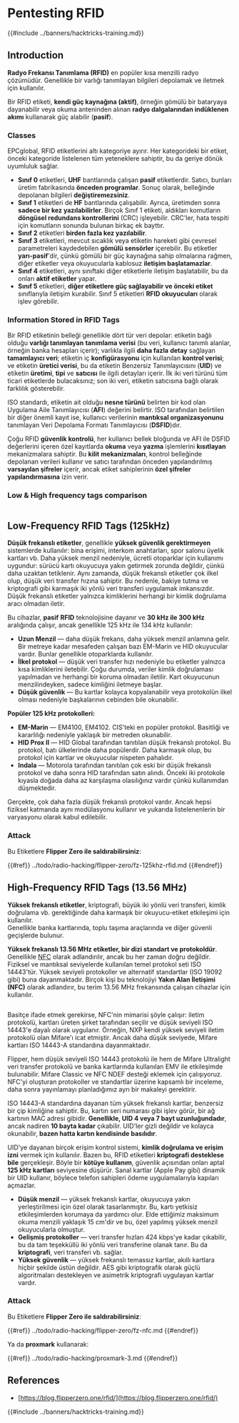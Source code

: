 # Pentesting RFID

{{#include ../banners/hacktricks-training.md}}

## Introduction

**Radyo Frekansı Tanımlama (RFID)** en popüler kısa menzilli radyo çözümüdür. Genellikle bir varlığı tanımlayan bilgileri depolamak ve iletmek için kullanılır.

Bir RFID etiketi, **kendi güç kaynağına (aktif)**, örneğin gömülü bir bataryaya dayanabilir veya okuma anteninden alınan **radyo dalgalarından indüklenen akımı** kullanarak güç alabilir (**pasif**).

### Classes

EPCglobal, RFID etiketlerini altı kategoriye ayırır. Her kategorideki bir etiket, önceki kategoride listelenen tüm yeteneklere sahiptir, bu da geriye dönük uyumluluk sağlar.

- **Sınıf 0** etiketleri, **UHF** bantlarında çalışan **pasif** etiketlerdir. Satıcı, bunları üretim fabrikasında **önceden programlar**. Sonuç olarak, belleğinde depolanan bilgileri **değiştiremezsiniz**.
- **Sınıf 1** etiketleri de **HF** bantlarında çalışabilir. Ayrıca, üretimden sonra **sadece bir kez yazılabilirler**. Birçok Sınıf 1 etiketi, aldıkları komutların **döngüsel redundans kontrollerini** (CRC) işleyebilir. CRC'ler, hata tespiti için komutların sonunda bulunan birkaç ek bayttır.
- **Sınıf 2** etiketleri **birden fazla kez yazılabilir**.
- **Sınıf 3** etiketleri, mevcut sıcaklık veya etiketin hareketi gibi çevresel parametreleri kaydedebilen **gömülü sensörler** içerebilir. Bu etiketler **yarı-pasif**'dir, çünkü gömülü bir güç kaynağına sahip olmalarına rağmen, diğer etiketler veya okuyucularla kablosuz **iletişim başlatamazlar**.
- **Sınıf 4** etiketleri, aynı sınıftaki diğer etiketlerle iletişim başlatabilir, bu da onları **aktif etiketler** yapar.
- **Sınıf 5** etiketleri, **diğer etiketlere güç sağlayabilir ve önceki etiket** sınıflarıyla iletişim kurabilir. Sınıf 5 etiketleri **RFID okuyucuları** olarak işlev görebilir.

### Information Stored in RFID Tags

Bir RFID etiketinin belleği genellikle dört tür veri depolar: etiketin bağlı olduğu **varlığı tanımlayan** **tanımlama verisi** (bu veri, kullanıcı tanımlı alanlar, örneğin banka hesapları içerir); varlıkla ilgili **daha fazla** **detay** sağlayan **tamamlayıcı veri**; etiketin iç **konfigürasyonu** için kullanılan **kontrol verisi**; ve etiketin **üretici verisi**, bu da etiketin Benzersiz Tanımlayıcısını (**UID**) ve etiketin **üretimi**, **tipi** ve **satıcısı** ile ilgili detayları içerir. İlk iki veri türünü tüm ticari etiketlerde bulacaksınız; son iki veri, etiketin satıcısına bağlı olarak farklılık gösterebilir.

ISO standardı, etiketin ait olduğu **nesne türünü** belirten bir kod olan Uygulama Aile Tanımlayıcısı (**AFI**) değerini belirtir. ISO tarafından belirtilen bir diğer önemli kayıt ise, kullanıcı verilerinin **mantıksal organizasyonunu** tanımlayan Veri Depolama Formatı Tanımlayıcısı (**DSFID**)dır.

Çoğu RFID **güvenlik kontrolü**, her kullanıcı bellek bloğunda ve AFI ile DSFID değerlerini içeren özel kayıtlarda **okuma** veya **yazma** işlemlerini **kısıtlayan** mekanizmalara sahiptir. Bu **kilit** **mekanizmaları**, kontrol belleğinde depolanan verileri kullanır ve satıcı tarafından önceden yapılandırılmış **varsayılan şifreler** içerir, ancak etiket sahiplerinin **özel şifreler yapılandırmasına** izin verir.

### Low & High frequency tags comparison

<figure><img src="../images/image (27).png" alt=""><figcaption></figcaption></figure>

## Low-Frequency RFID Tags (125kHz)

**Düşük frekanslı etiketler**, genellikle **yüksek güvenlik gerektirmeyen** sistemlerde kullanılır: bina erişimi, interkom anahtarları, spor salonu üyelik kartları vb. Daha yüksek menzil nedeniyle, ücretli otoparklar için kullanımı uygundur: sürücü kartı okuyucuya yakın getirmek zorunda değildir, çünkü daha uzaktan tetiklenir. Aynı zamanda, düşük frekanslı etiketler çok ilkel olup, düşük veri transfer hızına sahiptir. Bu nedenle, bakiye tutma ve kriptografi gibi karmaşık iki yönlü veri transferi uygulamak imkansızdır. Düşük frekanslı etiketler yalnızca kimliklerini herhangi bir kimlik doğrulama aracı olmadan iletir.

Bu cihazlar, **pasif** **RFID** teknolojisine dayanır ve **30 kHz ile 300 kHz** aralığında çalışır, ancak genellikle 125 kHz ile 134 kHz kullanılır:

- **Uzun Menzil** — daha düşük frekans, daha yüksek menzil anlamına gelir. Bir metreye kadar mesafeden çalışan bazı EM-Marin ve HID okuyucular vardır. Bunlar genellikle otoparklarda kullanılır.
- **İlkel protokol** — düşük veri transfer hızı nedeniyle bu etiketler yalnızca kısa kimliklerini iletebilir. Çoğu durumda, veriler kimlik doğrulaması yapılmadan ve herhangi bir koruma olmadan iletilir. Kart okuyucunun menzilindeyken, sadece kimliğini iletmeye başlar.
- **Düşük güvenlik** — Bu kartlar kolayca kopyalanabilir veya protokolün ilkel olması nedeniyle başkalarının cebinden bile okunabilir.

**Popüler 125 kHz protokolleri:**

- **EM-Marin** — EM4100, EM4102. CIS'teki en popüler protokol. Basitliği ve kararlılığı nedeniyle yaklaşık bir metreden okunabilir.
- **HID Prox II** — HID Global tarafından tanıtılan düşük frekanslı protokol. Bu protokol, batı ülkelerinde daha popülerdir. Daha karmaşık olup, bu protokol için kartlar ve okuyucular nispeten pahalıdır.
- **Indala** — Motorola tarafından tanıtılan çok eski bir düşük frekanslı protokol ve daha sonra HID tarafından satın alındı. Önceki iki protokole kıyasla doğada daha az karşılaşma olasılığınız vardır çünkü kullanımdan düşmektedir.

Gerçekte, çok daha fazla düşük frekanslı protokol vardır. Ancak hepsi fiziksel katmanda aynı modülasyonu kullanır ve yukarıda listelenenlerin bir varyasyonu olarak kabul edilebilir.

### Attack

Bu Etiketlere **Flipper Zero ile saldırabilirsiniz**:

{{#ref}}
../todo/radio-hacking/flipper-zero/fz-125khz-rfid.md
{{#endref}}

## High-Frequency RFID Tags (13.56 MHz)

**Yüksek frekanslı etiketler**, kriptografi, büyük iki yönlü veri transferi, kimlik doğrulama vb. gerektiğinde daha karmaşık bir okuyucu-etiket etkileşimi için kullanılır.\
Genellikle banka kartlarında, toplu taşıma araçlarında ve diğer güvenli geçişlerde bulunur.

**Yüksek frekanslı 13.56 MHz etiketler, bir dizi standart ve protokoldür**. Genellikle [NFC](https://nfc-forum.org/what-is-nfc/about-the-technology/) olarak adlandırılır, ancak bu her zaman doğru değildir. Fiziksel ve mantıksal seviyelerde kullanılan temel protokol seti ISO 14443'tür. Yüksek seviyeli protokoller ve alternatif standartlar (ISO 19092 gibi) buna dayanmaktadır. Birçok kişi bu teknolojiyi **Yakın Alan İletişimi (NFC)** olarak adlandırır, bu terim 13.56 MHz frekansında çalışan cihazlar için kullanılır.

<figure><img src="../images/image (22).png" alt=""><figcaption></figcaption></figure>

Basitçe ifade etmek gerekirse, NFC'nin mimarisi şöyle çalışır: iletim protokolü, kartları üreten şirket tarafından seçilir ve düşük seviyeli ISO 14443'e dayalı olarak uygulanır. Örneğin, NXP kendi yüksek seviyeli iletim protokolü olan Mifare'ı icat etmiştir. Ancak daha düşük seviyede, Mifare kartları ISO 14443-A standardına dayanmaktadır.

Flipper, hem düşük seviyeli ISO 14443 protokolü ile hem de Mifare Ultralight veri transfer protokolü ve banka kartlarında kullanılan EMV ile etkileşimde bulunabilir. Mifare Classic ve NFC NDEF desteği eklemek için çalışıyoruz. NFC'yi oluşturan protokoller ve standartlar üzerine kapsamlı bir inceleme, daha sonra yayınlamayı planladığımız ayrı bir makaleyi gerektirir.

ISO 14443-A standardına dayanan tüm yüksek frekanslı kartlar, benzersiz bir çip kimliğine sahiptir. Bu, kartın seri numarası gibi işlev görür, bir ağ kartının MAC adresi gibidir. **Genellikle, UID 4 veya 7 bayt uzunluğundadır**, ancak nadiren **10 bayta kadar** çıkabilir. UID'ler gizli değildir ve kolayca okunabilir, **bazen hatta kartın kendisinde basılıdır**.

UID'ye dayanan birçok erişim kontrol sistemi, **kimlik doğrulama ve erişim izni** vermek için kullanılır. Bazen bu, RFID etiketleri **kriptografi desteklese bile** gerçekleşir. Böyle bir **kötüye kullanım**, güvenlik açısından onları aptal **125 kHz kartları** seviyesine düşürür. Sanal kartlar (Apple Pay gibi) dinamik bir UID kullanır, böylece telefon sahipleri ödeme uygulamalarıyla kapıları açmazlar.

- **Düşük menzil** — yüksek frekanslı kartlar, okuyucuya yakın yerleştirilmesi için özel olarak tasarlanmıştır. Bu, kartı yetkisiz etkileşimlerden korumaya da yardımcı olur. Elde ettiğimiz maksimum okuma menzili yaklaşık 15 cm'dir ve bu, özel yapılmış yüksek menzil okuyucularla olmuştur.
- **Gelişmiş protokoller** — veri transfer hızları 424 kbps'ye kadar çıkabilir, bu da tam teşekküllü iki yönlü veri transferine olanak tanır. Bu da **kriptografi**, veri transferi vb. sağlar.
- **Yüksek güvenlik** — yüksek frekanslı temassız kartlar, akıllı kartlara hiçbir şekilde üstün değildir. AES gibi kriptografik olarak güçlü algoritmaları destekleyen ve asimetrik kriptografi uygulayan kartlar vardır.

### Attack

Bu Etiketlere **Flipper Zero ile saldırabilirsiniz**:

{{#ref}}
../todo/radio-hacking/flipper-zero/fz-nfc.md
{{#endref}}

Ya da **proxmark** kullanarak:

{{#ref}}
../todo/radio-hacking/proxmark-3.md
{{#endref}}

## References

- [https://blog.flipperzero.one/rfid/](https://blog.flipperzero.one/rfid/)

{{#include ../banners/hacktricks-training.md}}
